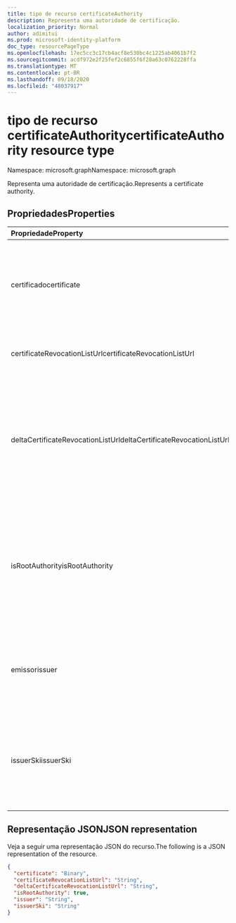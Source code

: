 ```yaml
---
title: tipo de recurso certificateAuthority
description: Representa uma autoridade de certificação.
localization_priority: Normal
author: adimitui
ms.prod: microsoft-identity-platform
doc_type: resourcePageType
ms.openlocfilehash: 17ec5cc3c17cb4acf8e530bc4c1225ab4061b7f2
ms.sourcegitcommit: acdf972e2f25fef2c6855f6f28a63c0762228ffa
ms.translationtype: MT
ms.contentlocale: pt-BR
ms.lasthandoff: 09/18/2020
ms.locfileid: "48037917"
---
```

# <a name="certificateauthority-resource-type"></a><span data-ttu-id="d2a84-103">tipo de recurso certificateAuthority</span><span class="sxs-lookup"><span data-stu-id="d2a84-103">certificateAuthority resource type</span></span>

<span data-ttu-id="d2a84-104">Namespace: microsoft.graph</span><span class="sxs-lookup"><span data-stu-id="d2a84-104">Namespace: microsoft.graph</span></span>

<span data-ttu-id="d2a84-105">Representa uma autoridade de certificação.</span><span class="sxs-lookup"><span data-stu-id="d2a84-105">Represents a certificate authority.</span></span>

## <a name="properties"></a><span data-ttu-id="d2a84-106">Propriedades</span><span class="sxs-lookup"><span data-stu-id="d2a84-106">Properties</span></span>

| <span data-ttu-id="d2a84-107">Propriedade</span><span class="sxs-lookup"><span data-stu-id="d2a84-107">Property</span></span>     | <span data-ttu-id="d2a84-108">Tipo</span><span class="sxs-lookup"><span data-stu-id="d2a84-108">Type</span></span>        | <span data-ttu-id="d2a84-109">Descrição</span><span class="sxs-lookup"><span data-stu-id="d2a84-109">Description</span></span> |
|:-------------|:------------|:------------|
|<span data-ttu-id="d2a84-110">certificado</span><span class="sxs-lookup"><span data-stu-id="d2a84-110">certificate</span></span>|<span data-ttu-id="d2a84-111">Binário</span><span class="sxs-lookup"><span data-stu-id="d2a84-111">Binary</span></span>|<span data-ttu-id="d2a84-112">Obrigatório.</span><span class="sxs-lookup"><span data-stu-id="d2a84-112">Required.</span></span> <span data-ttu-id="d2a84-113">A cadeia de caracteres codificada em base64 que representa o certificado público.</span><span class="sxs-lookup"><span data-stu-id="d2a84-113">The base64 encoded string representing the public certificate.</span></span>|
|<span data-ttu-id="d2a84-114">certificateRevocationListUrl</span><span class="sxs-lookup"><span data-stu-id="d2a84-114">certificateRevocationListUrl</span></span>|<span data-ttu-id="d2a84-115">String</span><span class="sxs-lookup"><span data-stu-id="d2a84-115">String</span></span>|<span data-ttu-id="d2a84-116">A URL da lista de certificados revogados.</span><span class="sxs-lookup"><span data-stu-id="d2a84-116">The URL of the certificate revocation list.</span></span>|
|<span data-ttu-id="d2a84-117">deltaCertificateRevocationListUrl</span><span class="sxs-lookup"><span data-stu-id="d2a84-117">deltaCertificateRevocationListUrl</span></span>|<span data-ttu-id="d2a84-118">String</span><span class="sxs-lookup"><span data-stu-id="d2a84-118">String</span></span>|<span data-ttu-id="d2a84-119">A URL contém a lista de todos os certificados revogados desde a última vez que uma lista de revocaton de certificados completo foi criada.</span><span class="sxs-lookup"><span data-stu-id="d2a84-119">The URL contains the list of all revoked certificates since the last time a full certificate revocaton list was created.</span></span>|
|<span data-ttu-id="d2a84-120">isRootAuthority</span><span class="sxs-lookup"><span data-stu-id="d2a84-120">isRootAuthority</span></span>|<span data-ttu-id="d2a84-121">Boolean</span><span class="sxs-lookup"><span data-stu-id="d2a84-121">Boolean</span></span>|<span data-ttu-id="d2a84-122">Obrigatório.</span><span class="sxs-lookup"><span data-stu-id="d2a84-122">Required.</span></span> <span data-ttu-id="d2a84-123">**true** se o certificado confiável é uma autoridade raiz, **false** se o certificado confiável é uma autoridade intermediária.</span><span class="sxs-lookup"><span data-stu-id="d2a84-123">**true** if the trusted certificate is a root authority, **false** if the trusted certificate is an intermediate authority.</span></span>|
|<span data-ttu-id="d2a84-124">emissor</span><span class="sxs-lookup"><span data-stu-id="d2a84-124">issuer</span></span>|<span data-ttu-id="d2a84-125">String</span><span class="sxs-lookup"><span data-stu-id="d2a84-125">String</span></span>|<span data-ttu-id="d2a84-126">O emissor do certificado, calculado com base no valor do **certificado** .</span><span class="sxs-lookup"><span data-stu-id="d2a84-126">The issuer of the certificate, calculated from the **certificate** value.</span></span> <span data-ttu-id="d2a84-127">Somente leitura.</span><span class="sxs-lookup"><span data-stu-id="d2a84-127">Read-only.</span></span> |
|<span data-ttu-id="d2a84-128">issuerSki</span><span class="sxs-lookup"><span data-stu-id="d2a84-128">issuerSki</span></span>|<span data-ttu-id="d2a84-129">String</span><span class="sxs-lookup"><span data-stu-id="d2a84-129">String</span></span>|<span data-ttu-id="d2a84-130">O identificador de chave de entidade do certificado, calculado com base no valor do **certificado** .</span><span class="sxs-lookup"><span data-stu-id="d2a84-130">The subject key identifier of the certificate, calculated from the **certificate** value.</span></span> <span data-ttu-id="d2a84-131">Somente leitura.</span><span class="sxs-lookup"><span data-stu-id="d2a84-131">Read-only.</span></span>|

## <a name="json-representation"></a><span data-ttu-id="d2a84-132">Representação JSON</span><span class="sxs-lookup"><span data-stu-id="d2a84-132">JSON representation</span></span>

<span data-ttu-id="d2a84-133">Veja a seguir uma representação JSON do recurso.</span><span class="sxs-lookup"><span data-stu-id="d2a84-133">The following is a JSON representation of the resource.</span></span>

<!-- {
  "blockType": "resource",
  "optionalProperties": [

  ],
  "@odata.type": "microsoft.graph.certificateAuthority",
  "baseType": null
}-->

```json
{
  "certificate": "Binary",
  "certificateRevocationListUrl": "String",
  "deltaCertificateRevocationListUrl": "String",
  "isRootAuthority": true,
  "issuer": "String",
  "issuerSki": "String"
}
```

<!-- uuid: 16cd6b66-4b1a-43a1-adaf-3a886856ed98
2019-02-04 14:57:30 UTC -->
<!-- {
  "type": "#page.annotation",
  "description": "certificateAuthority resource",
  "keywords": "",
  "section": "documentation",
  "tocPath": ""
}-->
